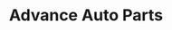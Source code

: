 ---
title: "Advance Auto Parts"
url: /chicago/advance-auto-parts-north-central-avenue/
shop: Autoteile
---